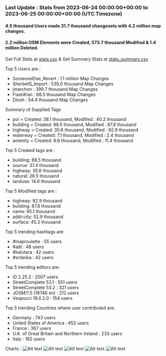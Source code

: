 ### Last Update : Stats from 2023-06-24 00:00:00+00:00 to 2023-06-25 00:00:00+00:00 (UTC Timezone)

#### 4.5 thousand Users made 31.7 thousand changesets with 4.2 million map changes.
#### 2.2 million OSM Elements were Created, 573.7 thousand Modified & 1.4 million Deleted.
Get Full Stats at [stats.csv](/stats/Global/Daily/stats.csv)
 & Get Summary Stats at [stats_summary.csv](/stats/Global/Daily/stats_summary.csv)

Top 5 Users are : 
- SomeoneElse_Revert : 1.1 million Map Changes
- SherbetS_Import : 535.0 thousand Map Changes
- jmarchon : 399.7 thousand Map Changes
- FlashKiwi : 68.5 thousand Map Changes
- Dinsh : 54.4 thousand Map Changes

Summary of Supplied Tags
- poi = Created: 38.1 thousand, Modified : 40.2 thousand
- building = Created: 88.5 thousand, Modified : 87.8 thousand
- highway = Created: 35.6 thousand, Modified : 92.9 thousand
- waterway = Created: 7.1 thousand, Modified : 2.4 thousand
- amenity = Created: 8.6 thousand, Modified : 11.4 thousand


Top 5 Created tags are :
- building: 88.5 thousand
- source: 37.4 thousand
- highway: 35.6 thousand
- natural: 26.5 thousand
- landuse: 14.6 thousand


Top 5 Modified tags are :
- highway: 92.9 thousand
- building: 87.8 thousand
- name: 65.1 thousand
- addr:city: 52.9 thousand
- surface: 45.2 thousand


Top 5 trending hashtags are:
- #maproulette : 55 users
- #adt : 48 users
- #kalutara : 42 users
- #srilanka : 42 users


Top 5 trending editors are:
- iD 2.25.2 : 2007 users
- StreetComplete 53.1 : 551 users
- StreetComplete 53.2 : 321 users
- JOSM/1.5 (18746 en) : 212 users
- Vespucci 19.0.2.0 : 154 users


Top 5 trending Countries where user contributed are:
- Germany : 743 users
- United States of America : 452 users
- France : 367 users
- U.K. of Great Britain and Northern Ireland : 233 users
- Italy : 182 users


 Charts : 
![Alt text](./stats_osm_changes.png) 
![Alt text](./stats_users_per_country.png) 
![Alt text](./stats_users_per_hashtag.png) 
![Alt text](./stats_editors_pie_chart.png) 
![Alt text](./stats_tags.png) 

